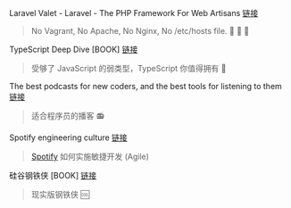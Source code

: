 Laravel Valet - Laravel - The PHP Framework For Web Artisans [链接](https://laravel.com/docs/5.2/valet)
> No Vagrant, No Apache, No Nginx, No /etc/hosts file. :tada: :rocket: :tada:

TypeScript Deep Dive [BOOK] [链接](https://basarat.gitbooks.io/typescript/content/docs/why-typescript.html)
> 受够了 JavaScript 的弱类型，TypeScript 你值得拥有 :beers:

The best podcasts for new coders, and the best tools for listening to them [链接](https://medium.freecodecamp.com/the-best-podcasts-for-new-coders-and-the-best-tools-for-listening-to-them-df393b1c8dc#.eubwwqhsm)
> 适合程序员的播客 :radio:

Spotify engineering culture [链接](https://labs.spotify.com/2014/03/27/spotify-engineering-culture-part-1/)
> [Spotify](https://www.spotify.com/tw/) 如何实施敏捷开发 (Agile)

硅谷钢铁侠 [BOOK] [链接](https://book.douban.com/subject/26759508/)
> 现实版钢铁侠 :cool:
